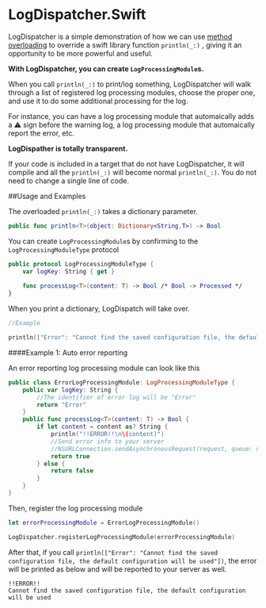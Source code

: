 LogDispatcher.Swift
===================

LogDispatcher is a simple demonstration of how we can use [method overloading](http://en.wikipedia.org/wiki/Method_overloading) to override a swift library function `println(_:)` , giving it an opportunity to be more powerful and useful.

__With LogDispatcher, you can create `LogProcessingModule`s.__

When you call `println(_:)` to print/log something, LogDispatcher will walk through a list of registered log processing modules, choose the proper one, and use it to do some additional processing for the log.

For instance, you can have a log processing module that automaically adds a :warning: sign before the warning log, a log processing module that automaically report the error, etc.

__LogDispather is totally transparent.__

If your code is included in a target that do not have LogDispatcher, it will compile and all the `println(_:)` will become normal `println(_:)`. You do not need to change a single line of code.

##Usage and Examples

The overloaded `println(_:)` takes a dictionary parameter.

```swift
public func println<T>(object: Dictionary<String,T>) -> Bool
```

You can create `LogProcessingModule`s by confirming to the `LogProcessingModuleType` protocol

```swift
public protocol LogProcessingModuleType {
    var logKey: String { get }
    
    func processLog<T>(content: T) -> Bool /* Bool -> Processed */
}
```

When you print a dictionary, LogDispatch will take over.

```swift
//Example

println(["Error": "Cannot find the saved configuration file, the default configuration will be used"])
```

####Example 1: Auto error reporting

An error reporting log processing module can look like this

```swift
public class ErrorLogProcessingModule: LogProcessingModuleType {
    public var logKey: String {
        //The identifier of error log will be "Error"
        return "Error"
    }
    public func processLog<T>(content: T) -> Bool {
        if let content = content as? String {
            println("!!ERROR!!\n\(content)")
            //Send error info to your server
            //NSURLConnection.sendAsynchronousRequest(request, queue: nil, completionHandler: nil)
            return true
        } else {
            return false
        }
    }
}

```

Then, register the log processing module

```swift
let errorProcessingModule = ErrorLogProcessingModule()

LogDispatcher.registerLogProcessingModule(errorProcessingModule)
```

After that, if you call `println(["Error": "Cannot find the saved configuration file, the default configuration will be used"])`, the error will be printed as below and will be reported to your server as well. 

```
!!ERROR!!
Cannot find the saved configuration file, the default configuration will be used
```

